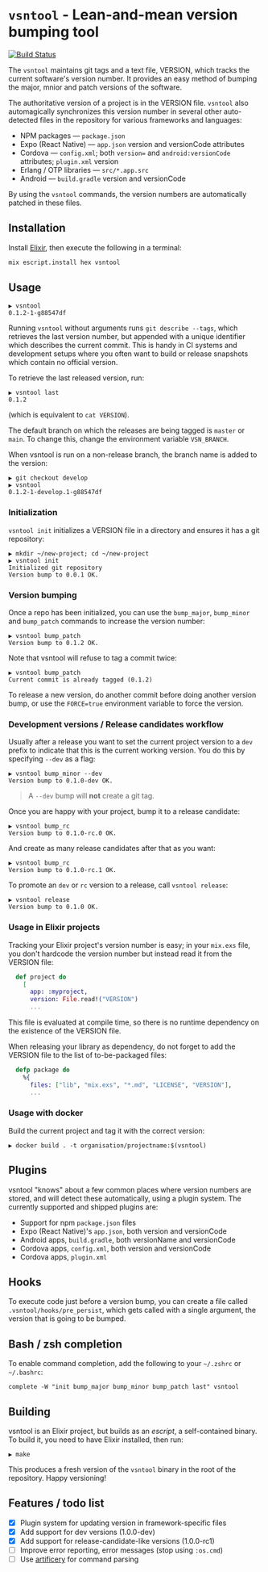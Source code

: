 # `vsntool` - Lean-and-mean version bumping tool

[![Build Status](https://travis-ci.org/arjan/vsntool.svg?branch=master)](https://travis-ci.org/arjan/vsntool)

The `vsntool` maintains git tags and a text file, VERSION, which
tracks the current software's version number. It provides an easy
method of bumping the major, mnior and patch versions of the software.

The authoritative version of a project is in the VERSION file. `vsntool` also
automagically synchronizes this version number in several other auto-detected
files in the repository for various frameworks and languages:

- NPM packages — `package.json`
- Expo (React Native) — `app.json` version and versionCode attributes
- Cordova — `config.xml`; both `version=` and `android:versionCode` attributes; `plugin.xml` version
- Erlang / OTP libraries — `src/*.app.src`
- Android — `build.gradle` version and versionCode

By using the `vsntool` commands, the version numbers are automatically patched in these files.

## Installation

Install [Elixir](https://elixir-lang.org/install.html), then execute the following in a terminal:

```bash
mix escript.install hex vsntool
```

## Usage

```
▶ vsntool
0.1.2-1-g88547df
```

Running `vsntool` without arguments runs `git describe --tags`, which
retrieves the last version number, but appended with a unique
identifier which describes the current commit. This is handy in CI
systems and development setups where you often want to build or
release snapshots which contain no official version.

To retrieve the last released version, run:

```
▶ vsntool last
0.1.2
```

(which is equivalent to `cat VERSION`).

The default branch on which the releases are being tagged is
`master` or `main`. To change this, change the environment variable
`VSN_BRANCH`.

When vsntool is run on a non-release branch, the branch name is added
to the version:

```
▶ git checkout develop
▶ vsntool
0.1.2-1-develop.1-g88547df
```

### Initialization

`vsntool init` initializes a VERSION file in a directory and ensures
it has a git repository:

```
▶ mkdir ~/new-project; cd ~/new-project
▶ vsntool init
Initialized git repository
Version bump to 0.0.1 OK.
```

### Version bumping

Once a repo has been initialized, you can use the `bump_major`,
`bump_minor` and `bump_patch` commands to increase the version number:

```
▶ vsntool bump_patch
Version bump to 0.1.2 OK.
```

Note that vsntool will refuse to tag a commit twice:

```
▶ vsntool bump_patch
Current commit is already tagged (0.1.2)
```

To release a new version, do another commit before doing another version bump,
or use the `FORCE=true` environment variable to force the version.

### Development versions / Release candidates workflow

Usually after a release you want to set the current project version to a `dev`
prefix to indicate that this is the current working version. You do this by
specifying `--dev` as a flag:

```
▶ vsntool bump_minor --dev
Version bump to 0.1.0-dev OK.
```

> A `--dev` bump will **not** create a git tag.

Once you are happy with your project, bump it to a release candidate:

```
▶ vsntool bump_rc
Version bump to 0.1.0-rc.0 OK.
```

And create as many release candidates after that as you want:

```
▶ vsntool bump_rc
Version bump to 0.1.0-rc.1 OK.
```

To promote an `dev` or `rc` version to a release, call `vsntool release`:

```
▶ vsntool release
Version bump to 0.1.0 OK.
```

### Usage in Elixir projects

Tracking your Elixir project's version number is easy; in your
`mix.exs` file, you don't hardcode the version number but instead read
it from the VERSION file:

```elixir
  def project do
    [
      app: :myproject,
      version: File.read!("VERSION")
      ...
```

This file is evaluated at compile time, so there is no runtime dependency on the existence of the VERSION file.

When releasing your library as dependency, do not forget to add the VERSION file to the list of to-be-packaged files:

```elixir
  defp package do
    %{
      files: ["lib", "mix.exs", "*.md", "LICENSE", "VERSION"],
      ...
```

### Usage with docker

Build the current project and tag it with the correct version:

```
▶ docker build . -t organisation/projectname:$(vsntool)
```

## Plugins

vsntool "knows" about a few common places where version numbers are stored, and
will detect these automatically, using a plugin system. The currently supported
and shipped plugins are:

- Support for npm `package.json` files
- Expo (React Native)'s `app.json`, both version and versionCode
- Android apps, `build.gradle`, both versionName and versionCode
- Cordova apps, `config.xml`, both version and versionCode
- Cordova apps, `plugin.xml`

## Hooks

To execute code just before a version bump, you can create a file called
`.vsntool/hooks/pre_persist`, which gets called with a single argument, the
version that is going to be bumped.

## Bash / zsh completion

To enable command completion, add the following to your `~/.zshrc` or `~/.bashrc`:

```
complete -W "init bump_major bump_minor bump_patch last" vsntool
```

## Building

vsntool is an Elixir project, but builds as an _escript_, a self-contained binary. To build it, you need to have Elixir installed, then run:

```
▶ make
```

This produces a fresh version of the `vsntool` binary in the root of the repository. Happy versioning!

## Features / todo list

- [x] Plugin system for updating version in framework-specific files
- [x] Add support for dev versions (1.0.0-dev)
- [x] Add support for release-candidate-like versions (1.0.0-rc1)
- [ ] Improve error reporting, error messages (stop using `:os.cmd`)
- [ ] Use [artificery](https://github.com/bitwalker/artificery) for command parsing
